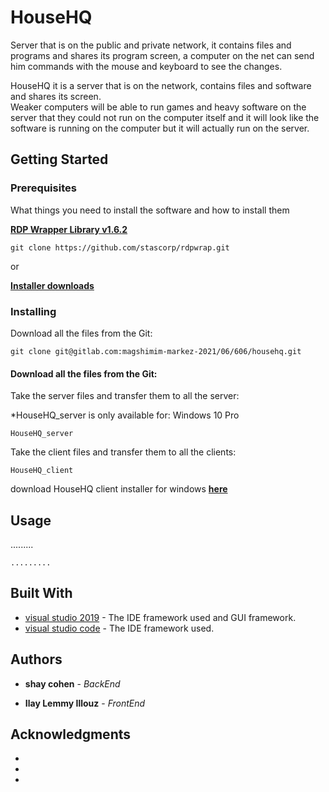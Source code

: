 # HouseHQ

Server that is on the public and private network, it contains files and programs and shares its program screen, a computer on the net can send him commands with the mouse and keyboard to see the changes.

HouseHQ it is a server that is on the network, contains files and software and shares its screen.
<br/>Weaker computers will be able to run games and heavy software on the server that they could not run on the computer itself and it will look like the software is running on the computer but it will actually run on the server.

## Getting Started
### Prerequisites

What things you need to install the software and how to install them

**[RDP Wrapper Library v1.6.2](https://github.com/stascorp/rdpwrap)**
```
git clone https://github.com/stascorp/rdpwrap.git
```
or

**[Installer downloads](https://github.com/stascorp/rdpwrap/releases)**

### Installing

Download all the files from the Git:

```
git clone git@gitlab.com:magshimim-markez-2021/06/606/househq.git
```

#### Download all the files from the Git:

Take the server files and transfer them to all the server:

*HouseHQ_server is only available for: Windows 10 Pro
```
HouseHQ_server
```

Take the client files and transfer them to all the clients:

```
HouseHQ_client
```
download HouseHQ client installer for windows **[here](https://gitlab.com/magshimim-markez-2021/06/606/househq/-/raw/master/HHQ_client.msi)**

## Usage

.........

```
.........
```

## Built With

* [visual studio 2019](https://visualstudio.microsoft.com/vs/) - The IDE framework used and GUI  framework.
* [visual studio code](https://code.visualstudio.com/) - The IDE framework used.

## Authors

* **shay cohen** - *BackEnd*

* **Ilay Lemmy Illouz** - *FrontEnd*

## Acknowledgments

*
*
*
